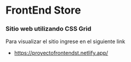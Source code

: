 # FrontEnd Store
### Sitio web utilizando CSS Grid
Para visualizar el sitio ingrese en el siguiente link
*   https://proyectofrontendst.netlify.app/
